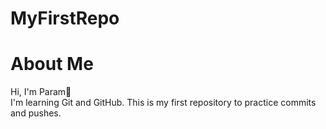 # MyFirstRepo
# About Me
Hi, I'm Param👋  
I'm learning Git and GitHub. This is my first repository to practice commits and pushes.

